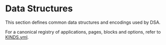 # Data Structures

This section defines common data structures and encodings used by DSA.

For a canonical registry of applications, pages, blocks and options, refer to [KINDS.yml](https://github.com/ryankurte/dsd-proto/tree/master/KINDS.yml).


